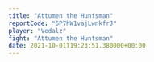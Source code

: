 ```yaml
---
title: "Attumen the Huntsman"
reportCode: "6P7hW1vajLwnkfrJ"
player: "Vedalz"
fight: "Attumen the Huntsman"
date: 2021-10-01T19:23:51.380000+00:00
---
```

